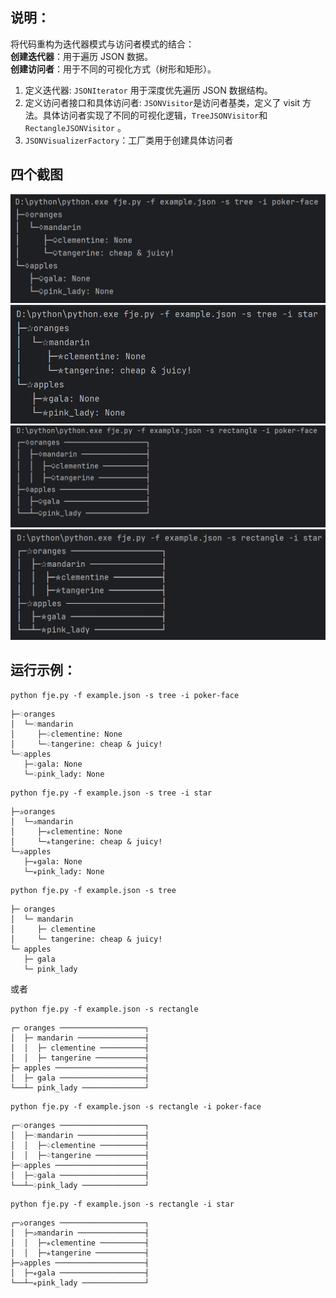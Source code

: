 ## 说明：
将代码重构为迭代器模式与访问者模式的结合：  
**创建迭代器**：用于遍历 JSON 数据。  
**创建访问者**：用于不同的可视化方式（树形和矩形）。

1. 定义迭代器: `JSONIterator` 用于深度优先遍历 JSON 数据结构。
2. 定义访问者接口和具体访问者: `JSONVisitor`是访问者基类，定义了 visit 方法。具体访问者实现了不同的可视化逻辑，`TreeJSONVisitor`和`RectangleJSONVisitor` 。
3. `JSONVisualizerFactory`：工厂类用于创建具体访问者


## 四个截图
![tree-pokerface.png](screenshots/tree-poker.png)
![tree-star.png](screenshots/tree-star.png)
![rectangle-pokerface.png](screenshots/rectangle-poker.png)
![rectangle-star.png](screenshots/rectangle-star.png)
## 运行示例： 

```shell 
python fje.py -f example.json -s tree -i poker-face
```
```
├─♢oranges
│  └─♢mandarin
│     ├─♤clementine: None
│     └─♤tangerine: cheap & juicy!
└─♢apples
   ├─♤gala: None
   └─♤pink_lady: None
```
```shell 
python fje.py -f example.json -s tree -i star
```
```
├─✰oranges
│  └─✰mandarin
│     ├─✯clementine: None
│     └─✯tangerine: cheap & juicy!
└─✰apples
   ├─✯gala: None
   └─✯pink_lady: None
```
```shell 
python fje.py -f example.json -s tree 
```
```
├─ oranges
│  └─ mandarin
│     ├─ clementine
│     └─ tangerine: cheap & juicy!
└─ apples
   ├─ gala
   └─ pink_lady

```
或者

```shell 
python fje.py -f example.json -s rectangle 
```
```
┌─ oranges ───────────────────┐
│  ├─ mandarin ───────────────┤
│  │  ├─ clementine ──────────┤
│  │  ├─ tangerine ───────────┤
├─ apples ────────────────────┤
│  ├─ gala ───────────────────┤
└──┴─ pink_lady ──────────────┘
```
```shell 
python fje.py -f example.json -s rectangle -i poker-face
```
```
┌─♢oranges ───────────────────┐
│  ├─♢mandarin ───────────────┤
│  │  ├─♤clementine ──────────┤
│  │  ├─♤tangerine ───────────┤
├─♢apples ────────────────────┤
│  ├─♤gala ───────────────────┤
└──┴─♤pink_lady ──────────────┘
```
```shell 
python fje.py -f example.json -s rectangle -i star
```
```
┌─✰oranges ───────────────────┐
│  ├─✰mandarin ───────────────┤
│  │  ├─✯clementine ──────────┤
│  │  ├─✯tangerine ───────────┤
├─✰apples ────────────────────┤
│  ├─✯gala ───────────────────┤
└──┴─✯pink_lady ──────────────┘
```